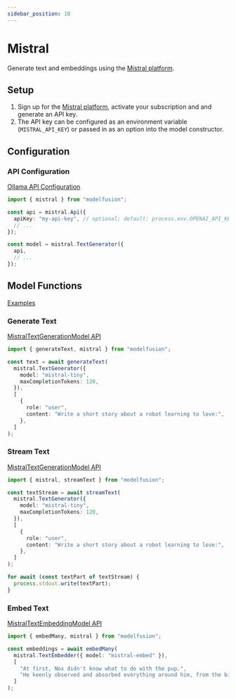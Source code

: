 ```yaml
---
sidebar_position: 10
---
```


# Mistral

Generate text and embeddings using the [Mistral platform](https://mistral.ai).

## Setup

1. Sign up for the [Mistral platform](https://console.mistral.ai/), activate your subscription and and generate an API key.
1. The API key can be configured as an environment variable (`MISTRAL_API_KEY`) or passed in as an option into the model constructor.

## Configuration

### API Configuration

[Ollama API Configuration](/api/classes/OllamaApiConfiguration)

```ts
import { mistral } from "modelfusion";

const api = mistral.Api({
  apiKey: "my-api-key", // optional; default: process.env.OPENAI_API_KEY
  // ...
});

const model = mistral.TextGenerator({
  api,
  // ...
});
```

## Model Functions

[Examples](https://github.com/lgrammel/modelfusion/tree/main/examples/basic/src/model-provider/mistral)

### Generate Text

[MistralTextGenerationModel API](/api/classes/MistralTextGenerationModel)

```ts
import { generateText, mistral } from "modelfusion";

const text = await generateText(
  mistral.TextGenerator({
    model: "mistral-tiny",
    maxCompletionTokens: 120,
  }),
  [
    {
      role: "user",
      content: "Write a short story about a robot learning to love:",
    },
  ]
);
```

### Stream Text

[MistralTextGenerationModel API](/api/classes/MistralTextGenerationModel)

```ts
import { mistral, streamText } from "modelfusion";

const textStream = await streamText(
  mistral.TextGenerator({
    model: "mistral-tiny",
    maxCompletionTokens: 120,
  }),
  [
    {
      role: "user",
      content: "Write a short story about a robot learning to love:",
    },
  ]
);

for await (const textPart of textStream) {
  process.stdout.write(textPart);
}
```

### Embed Text

[MistralTextEmbeddingModel API](/api/classes/MistralTextEmbeddingModel)

```ts
import { embedMany, mistral } from "modelfusion";

const embeddings = await embedMany(
  mistral.TextEmbedder({ model: "mistral-embed" }),
  [
    "At first, Nox didn't know what to do with the pup.",
    "He keenly observed and absorbed everything around him, from the birds in the sky to the trees in the forest.",
  ]
);
```

